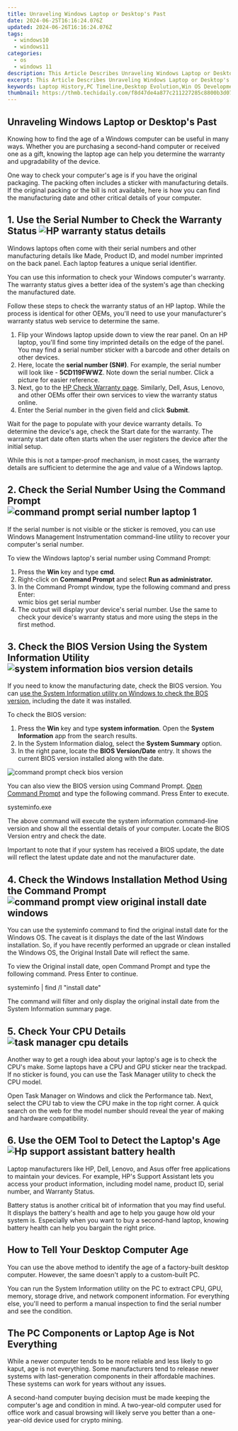 ```yaml
---
title: Unraveling Windows Laptop or Desktop's Past
date: 2024-06-25T16:16:24.076Z
updated: 2024-06-26T16:16:24.076Z
tags:
  - windows10
  - windows11
categories:
  - os
  - windows 11
description: This Article Describes Unraveling Windows Laptop or Desktop's Past
excerpt: This Article Describes Unraveling Windows Laptop or Desktop's Past
keywords: Laptop History,PC Timeline,Desktop Evolution,Win OS Development,Laptop Origins,Computer Progression,Windows Lineage
thumbnail: https://thmb.techidaily.com/f8d47de4a877c211227285c8800b3d072256df0cc496e2d703aa2d22ca712f5b.jpg
---
```


## Unraveling Windows Laptop or Desktop's Past

 Knowing how to find the age of a Windows computer can be useful in many ways. Whether you are purchasing a second-hand computer or received one as a gift, knowing the laptop age can help you determine the warranty and upgradability of the device.

 One way to check your computer's age is if you have the original packaging. The packing often includes a sticker with manufacturing details. If the original packing or the bill is not available, here is how you can find the manufacturing date and other critical details of your computer.

## 1\. Use the Serial Number to Check the Warranty Status ![HP warranty status details](https://static1.makeuseofimages.com/wordpress/wp-content/uploads/2023/03/hp-warranty-status-details.jpg)

 Windows laptops often come with their serial numbers and other manufacturing details like Made, Product ID, and model number imprinted on the back panel. Each laptop features a unique serial identifier.

 You can use this information to check your Windows computer's warranty. The warranty status gives a better idea of the system's age than checking the manufactured date.

 Follow these steps to check the warranty status of an HP laptop. While the process is identical for other OEMs, you'll need to use your manufacturer's warranty status web service to determine the same.

1. Flip your Windows laptop upside down to view the rear panel. On an HP laptop, you'll find some tiny imprinted details on the edge of the panel. You may find a serial number sticker with a barcode and other details on other devices.
2. Here, locate the **serial number (SN#)**. For example, the serial number will look like - **5CD119FWWZ**. Note down the serial number. Click a picture for easier reference.
3. Next, go to the [HP Check Warranty page](https://support.hp.com/in-en/check-warranty). Similarly, Dell, Asus, Lenovo, and other OEMs offer their own services to view the warranty status online.
4. Enter the Serial number in the given field and click **Submit**.

 Wait for the page to populate with your device warranty details. To determine the device's age, check the Start date for the warranty. The warranty start date often starts when the user registers the device after the initial setup.

 While this is not a tamper-proof mechanism, in most cases, the warranty details are sufficient to determine the age and value of a Windows laptop.

## 2\. Check the Serial Number Using the Command Prompt ![command prompt serial number laptop 1](https://static1.makeuseofimages.com/wordpress/wp-content/uploads/2023/03/command-prompt-serial-number-laptop-1.jpg)

 If the serial number is not visible or the sticker is removed, you can use Windows Management Instrumentation command-line utility to recover your computer's serial number.

 To view the Windows laptop's serial number using Command Prompt:

1. Press the **Win** key and type **cmd**.
2. Right-click on **Command Prompt** and select **Run as administrator.**
3. In the Command Prompt window, type the following command and press Enter:  
wmic bios get serial number
4. The output will display your device's serial number. Use the same to check your device's warranty status and more using the steps in the first method.

## 3\. Check the BIOS Version Using the System Information Utility ![system information bios version details](https://static1.makeuseofimages.com/wordpress/wp-content/uploads/2023/03/system-information-bios-version-details.jpg)

 If you need to know the manufacturing date, check the BIOS version. You can [use the System Information utility on Windows to check the BOS version](https://www.makeuseof.com/windows-11-check-system-information/), including the date it was installed.

 To check the BIOS version:

1. Press the **Win** key and type **system information**. Open the **System Information** app from the search results.
2. In the System Information dialog, select the **System Summary** option.
3. In the right pane, locate the **BIOS Version/Date** entry. It shows the current BIOS version installed along with the date.

![command prompt check bios version](https://static1.makeuseofimages.com/wordpress/wp-content/uploads/2023/03/command-prompt-check-bios-version.jpg)

 You can also view the BIOS version using Command Prompt. [Open Command Prompt](https://www.makeuseof.com/windows-11-open-command-prompt/) and type the following command. Press Enter to execute.

systeminfo.exe

 The above command will execute the system information command-line version and show all the essential details of your computer. Locate the BIOS Version entry and check the date.

 Important to note that if your system has received a BIOS update, the date will reflect the latest update date and not the manufacturer date.

## 4\. Check the Windows Installation Method Using the Command Prompt ![command prompt view original install date windows](https://static1.makeuseofimages.com/wordpress/wp-content/uploads/2023/03/command-prompt-view-original-install-date-windows.jpg)

 You can use the systeminfo command to find the original install date for the Windows OS. The caveat is it displays the date of the last Windows installation. So, if you have recently performed an upgrade or clean installed the Windows OS, the Original Install Date will reflect the same.

 To view the Original install date, open Command Prompt and type the following command. Press Enter to continue.

systeminfo | find /I "install date"

 The command will filter and only display the original install date from the System Information summary page.

## 5\. Check Your CPU Details ![task manager cpu details](https://static1.makeuseofimages.com/wordpress/wp-content/uploads/2023/03/task-managar-cpu-details.jpg)

 Another way to get a rough idea about your laptop's age is to check the CPU's make. Some laptops have a CPU and GPU sticker near the trackpad. If no sticker is found, you can use the Task Manager utility to check the CPU model.

 Open Task Manager on Windows and click the Performance tab. Next, select the CPU tab to view the CPU make in the top right corner. A quick search on the web for the model number should reveal the year of making and hardware compatibility.

## 6\. Use the OEM Tool to Detect the Laptop's Age ![Hp support assistant battery health](https://static1.makeuseofimages.com/wordpress/wp-content/uploads/2023/03/hp-support-assistant-battery-health.jpg)

 Laptop manufacturers like HP, Dell, Lenovo, and Asus offer free applications to maintain your devices. For example, HP's Support Assistant lets you access your product information, including model name, product ID, serial number, and Warranty Status.

 Battery status is another critical bit of information that you may find useful. It displays the battery's health and age to help you gauge how old your system is. Especially when you want to buy a second-hand laptop, knowing battery health can help you bargain the right price.

## How to Tell Your Desktop Computer Age

 You can use the above method to identify the age of a factory-built desktop computer. However, the same doesn't apply to a custom-built PC.

 You can run the System Information utility on the PC to extract CPU, GPU, memory, storage drive, and network component information. For everything else, you'll need to perform a manual inspection to find the serial number and see the condition.

## The PC Components or Laptop Age is Not Everything

 While a newer computer tends to be more reliable and less likely to go kaput, age is not everything. Some manufacturers tend to release newer systems with last-generation components in their affordable machines. These systems can work for years without any issues.

 A second-hand computer buying decision must be made keeping the computer's age and condition in mind. A two-year-old computer used for office work and casual browsing will likely serve you better than a one-year-old device used for crypto mining.


<ins class="adsbygoogle"
     style="display:block"
     data-ad-format="autorelaxed"
     data-ad-client="ca-pub-7571918770474297"
     data-ad-slot="1223367746"></ins>



<ins class="adsbygoogle"
     style="display:block"
     data-ad-client="ca-pub-7571918770474297"
     data-ad-slot="8358498916"
     data-ad-format="auto"
     data-full-width-responsive="true"></ins>


